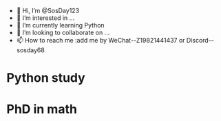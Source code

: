 - 👋 Hi, I’m @SosDay123
- 👀 I’m interested in ...
- 🌱 I’m currently learning Python
- 💞️ I’m looking to collaborate on ...
- 📫 How to reach me :add me by WeChat--Z19821441437 or Discord--sosday68

<!---
SosDay123/SosDay123 is a ✨ special ✨ repository because its `README.md` (this file) appears on your GitHub profile.
You can click the Preview link to take a look at your changes.
--->
# Python study
# PhD in math

